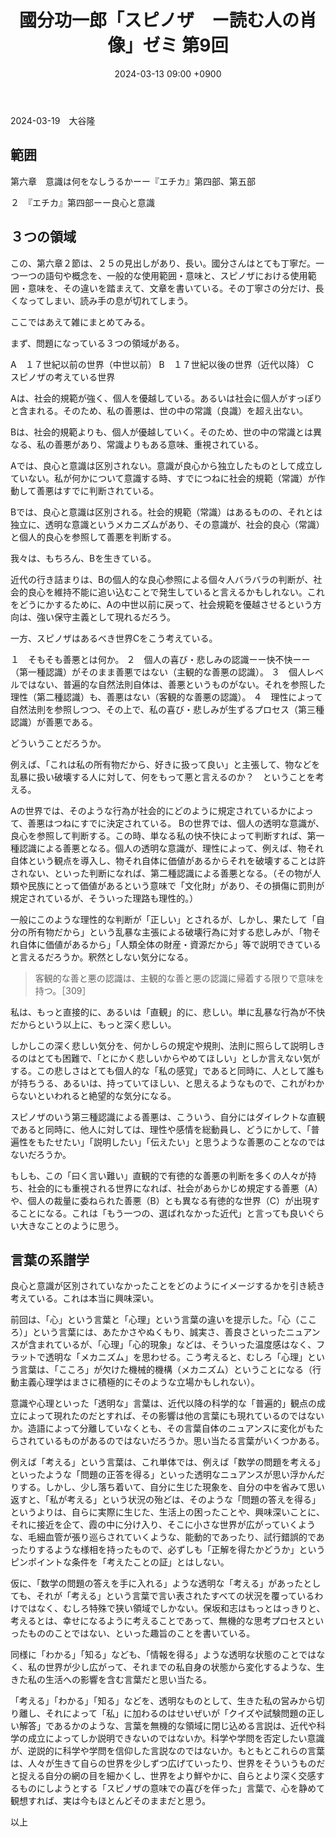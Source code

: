 ﻿---
layout: post
title: "國分功一郎「スピノザ　ー読む人の肖像」ゼミ 第9回"
date: 2024-03-13 09:00 +0900
categories: spinoza
---
2024-03-19　大谷隆

## 範囲
第六章　意識は何をなしうるかーー『エチカ』第四部、第五部

２　『エチカ』第四部ーー良心と意識

## ３つの領域
この、第六章２節は、２５の見出しがあり、長い。國分さんはとても丁寧だ。一つ一つの語句や概念を、一般的な使用範囲・意味と、スピノザにおける使用範囲・意味を、その違いを踏まえて、文章を書いている。その丁寧さの分だけ、長くなってしまい、読み手の息が切れてしまう。

ここではあえて雑にまとめてみる。

まず、問題になっている３つの領域がある。

A　１７世紀以前の世界（中世以前）
B　１７世紀以後の世界（近代以降）
C　スピノザの考えている世界

Aは、社会的規範が強く、個人を優越している。あるいは社会に個人がすっぽりと含まれる。そのため、私の善悪は、世の中の常識（良識）を超え出ない。

Bは、社会的規範よりも、個人が優越していく。そのため、世の中の常識とは異なる、私の善悪があり、常識よりもある意味、重視されている。

Aでは、良心と意識は区別されない。意識が良心から独立したものとして成立していない。私が何かについて意識する時、すでにつねに社会的規範（常識）が作動して善悪はすでに判断されている。

Bでは、良心と意識は区別される。社会的規範（常識）はあるものの、それとは独立に、透明な意識というメカニズムがあり、その意識が、社会的良心（常識）と個人的良心を参照して善悪を判断する。

我々は、もちろん、Bを生きている。

近代の行き詰まりは、Bの個人的な良心参照による個々人バラバラの判断が、社会的良心を維持不能に追い込むことで発生していると言えるかもしれない。これをどうにかするために、Aの中世以前に戻って、社会規範を優越させるという方向は、強い保守主義として現れるだろう。

一方、スピノザはあるべき世界Cをこう考えている。

１　そもそも善悪とは何か。
２　個人の喜び・悲しみの認識ーー快不快ーー（第一種認識）がそのまま善悪ではない（主観的な善悪の認識）。
３　個人レベルではない、普遍的な自然法則自体は、善悪というものがない。それを参照した理性（第二種認識）も、善悪はない（客観的な善悪の認識）。
４　理性によって自然法則を参照しつつ、その上で、私の喜び・悲しみが生ずるプロセス（第三種認識）が善悪である。

どういうことだろうか。

例えば、「これは私の所有物だから、好きに扱って良い」と主張して、物などを乱暴に扱い破壊する人に対して、何をもって悪と言えるのか？　ということを考える。

Aの世界では、そのような行為が社会的にどのように規定されているかによって、善悪はつねにすでに決定されている。
Bの世界では、個人の透明な意識が、良心を参照して判断する。この時、単なる私の快不快によって判断すれば、第一種認識による善悪となる。個人の透明な意識が、理性によって、例えば、物それ自体という観点を導入し、物それ自体に価値があるからそれを破壊することは許されない、といった判断になれば、第二種認識による善悪となる。（その物が人類や民族にとって価値があるという意味で「文化財」があり、その損傷に罰則が規定されているが、そういった理路も理性的。）

一般にこのような理性的な判断が「正しい」とされるが、しかし、果たして「自分の所有物だから」という乱暴な主張による破壊行為に対する悲しみが、「物それ自体に価値があるから」「人類全体の財産・資源だから」等で説明できていると言えるだろうか。釈然としない気分になる。

> 客観的な善と悪の認識は、主観的な善と悪の認識に帰着する限りで意味を持つ。［309］

私は、もっと直接的に、あるいは「直観」的に、悲しい。単に乱暴な行為が不快だからという以上に、もっと深く悲しい。

しかしこの深く悲しい気分を、何かしらの規定や規則、法則に照らして説明しきるのはとても困難で、「とにかく悲しいからやめてほしい」としか言えない気がする。この悲しさはとても個人的な「私の感覚」であると同時に、人として誰もが持ちうる、あるいは、持っていてほしい、と思えるようなもので、これがわからないといわれると絶望的な気分になる。

スピノザのいう第三種認識による善悪は、こういう、自分にはダイレクトな直観であると同時に、他人に対しては、理性や感情を総動員し、どうにかして、「普遍性をもたせたい」「説明したい」「伝えたい」と思うような善悪のことなのではないだろうか。

もしも、この「曰く言い難い」直観的で有徳的な善悪の判断を多くの人々が持ち、社会的にも重視される世界になれば、社会があらかじめ規定する善悪（A）や、個人の裁量に委ねられた善悪（B）とも異なる有徳的な世界（C）が出現することになる。これは「もう一つの、選ばれなかった近代」と言っても良いぐらい大きなことのように思う。

## 言葉の系譜学

良心と意識が区別されていなかったことをどのようにイメージするかを引き続き考えている。これは本当に興味深い。

前回は、「心」という言葉と「心理」という言葉の違いを提示した。「心（こころ）」という言葉には、あたかさやぬくもり、誠実さ、善良さといったニュアンスが含まれているが、「心理」「心的現象」などは、そういった温度感はなく、フラットで透明な「メカニズム」を思わせる。こう考えると、むしろ「心理」という言葉は、「こころ」が欠けた機械的機構（メカニズム）ということになる（行動主義心理学はまさに積極的にそのような立場かもしれない）。

意識や心理といった「透明な」言葉は、近代以降の科学的な「普遍的」観点の成立によって現れたのだとすれば、その影響は他の言葉にも現れているのではないか。造語によって分離していなくとも、その言葉自体のニュアンスに変化がもたらされているものがあるのではないだろうか。思い当たる言葉がいくつかある。

例えば「考える」という言葉は、これ単体では、例えば「数学の問題を考える」といったような「問題の正答を得る」といった透明なニュアンスが思い浮かんだりする。しかし、少し落ち着いて、自分に生じた現象を、自分の中を省みて思い返すと、「私が考える」という状況の殆どは、そのような「問題の答えを得る」というよりは、自らに実際に生じた、生活上の困ったことや、興味深いことに、それに接近を企て、霞の中に分け入り、そこに小さな世界が広がっていくような、毛細血管が張り巡らされていくような、能動的であったり、試行錯誤的であったりするような様相を持ったもので、必ずしも「正解を得たかどうか」というピンポイントな条件を「考えたことの証」とはしない。

仮に、「数学の問題の答えを手に入れる」ような透明な「考える」があったとしても、それが「考える」という言葉で言い表されたすべての状況を覆っているわけではなく、むしろ特殊で狭い領域でしかない。保坂和志はもっとはっきりと、考えるとは、幸せになるように考えることであって、無機的な思考プロセスといったもののことではない、といった趣旨のことを書いている。

同様に「わかる」「知る」なども、「情報を得る」ような透明な状態のことではなく、私の世界が少し広がって、それまでの私自身の状態から変化するような、生きた私の生活への影響を含む言葉だと思い当たる。

「考える」「わかる」「知る」などを、透明なものとして、生きた私の営みから切り離し、それによって「私」に加わるのはせいぜいが「クイズや試験問題の正しい解答」であるかのような、言葉を無機的な領域に閉じ込める言説は、近代や科学の成立によってしか説明できないのではないか。科学や学問を否定したい意識が、逆説的に科学や学問を信仰した言説なのではないか。もともとこれらの言葉は、人々が生きて自らの世界を少しずつ広げていったり、世界をそういうものだと捉える自分の網の目を細かくし、世界をより鮮やかに、自らとより深く交感するものにしようとする「スピノザの意味での喜びを伴った」言葉で、心を静めて観想すれば、実は今もほとんどそのままだと思う。

以上

